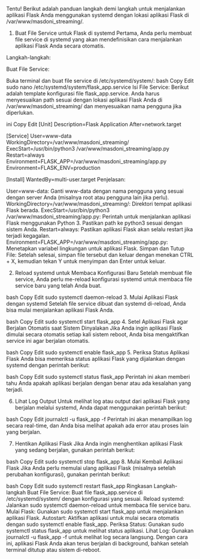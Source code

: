Tentu! Berikut adalah panduan langkah demi langkah untuk menjalankan aplikasi Flask Anda menggunakan systemd dengan lokasi aplikasi Flask di /var/www/masdoni_streaming/.

1. Buat File Service untuk Flask di systemd
Pertama, Anda perlu membuat file service di systemd yang akan mendefinisikan cara menjalankan aplikasi Flask Anda secara otomatis.

Langkah-langkah:

Buat File Service:

Buka terminal dan buat file service di /etc/systemd/system/:
bash
Copy
Edit
sudo nano /etc/systemd/system/flask_app.service
Isi File Service: Berikut adalah template konfigurasi file flask_app.service. Anda harus menyesuaikan path sesuai dengan lokasi aplikasi Flask Anda di /var/www/masdoni_streaming/ dan menyesuaikan nama pengguna jika diperlukan.

ini
Copy
Edit
[Unit]
Description=Flask Application
After=network.target

[Service]
User=www-data
WorkingDirectory=/var/www/masdoni_streaming/
ExecStart=/usr/bin/python3 /var/www/masdoni_streaming/app.py
Restart=always
Environment=FLASK_APP=/var/www/masdoni_streaming/app.py
Environment=FLASK_ENV=production

[Install]
WantedBy=multi-user.target
Penjelasan:

User=www-data: Ganti www-data dengan nama pengguna yang sesuai dengan server Anda (misalnya root atau pengguna lain jika perlu).
WorkingDirectory=/var/www/masdoni_streaming/: Direktori tempat aplikasi Flask berada.
ExecStart=/usr/bin/python3 /var/www/masdoni_streaming/app.py: Perintah untuk menjalankan aplikasi Flask menggunakan Python 3. Pastikan path ke python3 sesuai dengan sistem Anda.
Restart=always: Pastikan aplikasi Flask akan selalu restart jika terjadi kegagalan.
Environment=FLASK_APP=/var/www/masdoni_streaming/app.py: Menetapkan variabel lingkungan untuk aplikasi Flask.
Simpan dan Tutup File: Setelah selesai, simpan file tersebut dan keluar dengan menekan CTRL + X, kemudian tekan Y untuk menyimpan dan Enter untuk keluar.

2. Reload systemd untuk Membaca Konfigurasi Baru
Setelah membuat file service, Anda perlu me-reload konfigurasi systemd untuk membaca file service baru yang telah Anda buat.

bash
Copy
Edit
sudo systemctl daemon-reload
3. Mulai Aplikasi Flask dengan systemd
Setelah file service dibuat dan systemd di-reload, Anda bisa mulai menjalankan aplikasi Flask Anda.

bash
Copy
Edit
sudo systemctl start flask_app
4. Setel Aplikasi Flask agar Berjalan Otomatis saat Sistem Dinyalakan
Jika Anda ingin aplikasi Flask dimulai secara otomatis setiap kali sistem reboot, Anda bisa mengaktifkan service ini agar berjalan otomatis.

bash
Copy
Edit
sudo systemctl enable flask_app
5. Periksa Status Aplikasi Flask
Anda bisa memeriksa status aplikasi Flask yang dijalankan dengan systemd dengan perintah berikut:

bash
Copy
Edit
sudo systemctl status flask_app
Perintah ini akan memberi tahu Anda apakah aplikasi berjalan dengan benar atau ada kesalahan yang terjadi.

6. Lihat Log Output
Untuk melihat log atau output dari aplikasi Flask yang berjalan melalui systemd, Anda dapat menggunakan perintah berikut:

bash
Copy
Edit
journalctl -u flask_app -f
Perintah ini akan menampilkan log secara real-time, dan Anda bisa melihat apakah ada error atau proses lain yang berjalan.

7. Hentikan Aplikasi Flask
Jika Anda ingin menghentikan aplikasi Flask yang sedang berjalan, gunakan perintah berikut:

bash
Copy
Edit
sudo systemctl stop flask_app
8. Mulai Kembali Aplikasi Flask
Jika Anda perlu memulai ulang aplikasi Flask (misalnya setelah perubahan konfigurasi), gunakan perintah berikut:

bash
Copy
Edit
sudo systemctl restart flask_app
Ringkasan Langkah-langkah
Buat File Service: Buat file flask_app.service di /etc/systemd/system/ dengan konfigurasi yang sesuai.
Reload systemd: Jalankan sudo systemctl daemon-reload untuk membaca file service baru.
Mulai Flask: Gunakan sudo systemctl start flask_app untuk menjalankan aplikasi Flask.
Autostart: Aktifkan aplikasi untuk mulai secara otomatis dengan sudo systemctl enable flask_app.
Periksa Status: Gunakan sudo systemctl status flask_app untuk melihat status aplikasi.
Lihat Log: Gunakan journalctl -u flask_app -f untuk melihat log secara langsung.
Dengan cara ini, aplikasi Flask Anda akan terus berjalan di background, bahkan setelah terminal ditutup atau sistem di-reboot.
